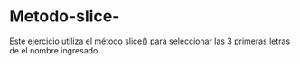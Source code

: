 # Metodo-slice-
Este ejercicio utiliza el método slice() para seleccionar las 3 primeras letras de el nombre ingresado.
